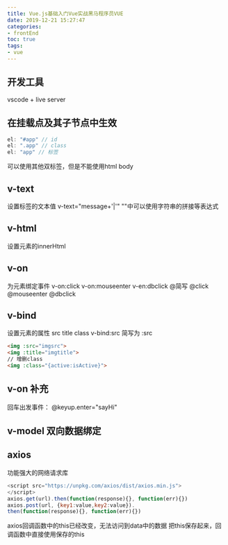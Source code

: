 ```yaml
---
title: Vue.js基础入门Vue实战黑马程序员VUE
date: 2019-12-21 15:27:47
categories:
- frontEnd
toc: true
tags:
- vue
---
```

## 开发工具
vscode + live server

##  在挂载点及其子节点中生效

```js
el: "#app" // id
el: ".app" // class
el: "app" // 标签
```

可以使用其他双标签，但是不能使用html body
<!--more-->
## v-text 
设置标签的文本值
v-text="message+'|'"
""中可以使用字符串的拼接等表达式

## v-html
设置元素的innerHtml

## v-on
为元素绑定事件
v-on:click
v-on:mouseenter
v-en:dbclick
@简写
@click
@mouseenter
@dbclick

## v-bind
设置元素的属性 src title class
v-bind:src 简写为 :src
```html
<img :src="imgsrc">
<img :title="imgtitle">
// 增删class
<img :class="{active:isActive}">
```

## v-on 补充
回车出发事件：
@keyup.enter="sayHi"

## v-model 双向数据绑定

## axios
功能强大的网络请求库

```js
<script src="https://unpkg.com/axios/dist/axios.min.js">
</script>
axios.get(url).then(function(response){}, function(err){})
axios.post(url, {key1:value,key2:value}).
then(function(response){}, function(err){})
```

axios回调函数中的this已经改变，无法访问到data中的数据
把this保存起来，回调函数中直接使用保存的this

